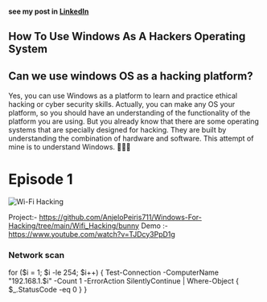 #### see my post in [LinkedIn](https://www.linkedin.com/posts/anjelo-peiris-522069230_windows-for-hackers-can-we-use-windows-activity-7089074389916258304-gY2i?utm_source=share&utm_medium=member_desktop)
## How To Use Windows As A Hackers Operating System

## Can we use windows OS as a hacking platform?
  Yes, you can use Windows as a platform to learn and practice ethical hacking or cyber security skills. Actually, you can make any OS your platform,     so you should have an understanding of the functionality of the platform you are using. But you already know that there are some operating systems      that are specially designed for hacking. They are built by understanding the combination of hardware and software. This attempt of mine is to           understand Windows. 🥴😏😈



# Episode 1

![Wi-Fi Hacking](https://github.com/AnjeloPeiris711/Windows-For-Hacking/assets/51872510/31609c6e-c300-4ef7-8b08-5aef9f0dc6c2)

Project:- https://github.com/AnjeloPeiris711/Windows-For-Hacking/tree/main/Wifi_Hacking/bunny
Demo :- https://www.youtube.com/watch?v=TJDcy3PpD1g

### Network scan
for ($i = 1; $i -le 254; $i++) {
  Test-Connection -ComputerName "192.168.1.$i" -Count 1 -ErrorAction SilentlyContinue | Where-Object { $_.StatusCode -eq 0 }
}
